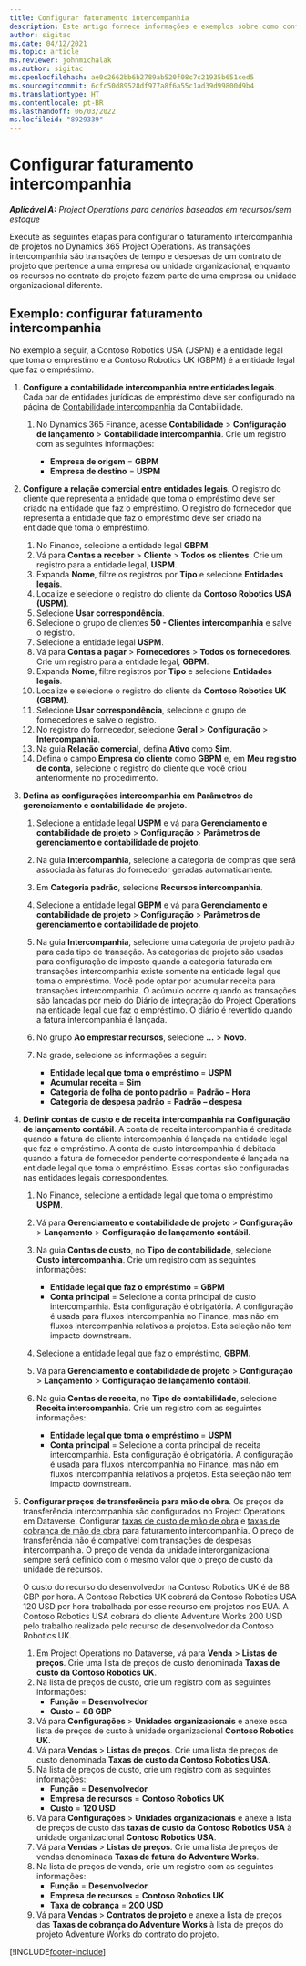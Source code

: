 ```yaml
---
title: Configurar faturamento intercompanhia
description: Este artigo fornece informações e exemplos sobre como configurar o faturamento intercompanhia para projetos.
author: sigitac
ms.date: 04/12/2021
ms.topic: article
ms.reviewer: johnmichalak
ms.author: sigitac
ms.openlocfilehash: ae0c2662bb6b2789ab520f08c7c21935b651ced5
ms.sourcegitcommit: 6cfc50d89528df977a8f6a55c1ad39d99800d9b4
ms.translationtype: HT
ms.contentlocale: pt-BR
ms.lasthandoff: 06/03/2022
ms.locfileid: "8929339"
---
```

# <a name="configure-intercompany-invoicing"></a>Configurar faturamento intercompanhia

_**Aplicável A:** Project Operations para cenários baseados em recursos/sem estoque_

Execute as seguintes etapas para configurar o faturamento intercompanhia de projetos no Dynamics 365 Project Operations. As transações intercompanhia são transações de tempo e despesas de um contrato de projeto que pertence a uma empresa ou unidade organizacional, enquanto os recursos no contrato do projeto fazem parte de uma empresa ou unidade organizacional diferente.

## <a name="example-configure-intercompany-invoicing"></a>Exemplo: configurar faturamento intercompanhia

No exemplo a seguir, a Contoso Robotics USA (USPM) é a entidade legal que toma o empréstimo e a Contoso Robotics UK (GBPM) é a entidade legal que faz o empréstimo. 

1. **Configure a contabilidade intercompanhia entre entidades legais**. Cada par de entidades jurídicas de empréstimo deve ser configurado na página de [Contabilidade intercompanhia](/dynamics365/finance/general-ledger/intercompany-accounting-setup) da Contabilidade.
    
    1. No Dynamics 365 Finance, acesse **Contabilidade** > **Configuração de lançamento** > **Contabilidade intercompanhia**. Crie um registro com as seguintes informações:

        - **Empresa de origem** = **GBPM**
        - **Empresa de destino** = **USPM**

2. **Configure a relação comercial entre entidades legais**. O registro do cliente que representa a entidade que toma o empréstimo deve ser criado na entidade que faz o empréstimo. O registro do fornecedor que representa a entidade que faz o empréstimo deve ser criado na entidade que toma o empréstimo.

     1. No Finance, selecione a entidade legal **GBPM**.
     2. Vá para **Contas a receber** > **Cliente** > **Todos os clientes**. Crie um registro para a entidade legal, **USPM**.
     3. Expanda **Nome**, filtre os registros por **Tipo** e selecione **Entidades legais**. 
     4. Localize e selecione o registro do cliente da **Contoso Robotics USA (USPM)**.
     5. Selecione **Usar correspondência**. 
     6. Selecione o grupo de clientes **50 - Clientes intercompanhia** e salve o registro.
     7. Selecione a entidade legal **USPM**.
     8. Vá para **Contas a pagar** > **Fornecedores** > **Todos os fornecedores**. Crie um registro para a entidade legal, **GBPM**.
     9. Expanda **Nome**, filtre registros por **Tipo** e selecione **Entidades legais**. 
     10. Localize e selecione o registro do cliente da **Contoso Robotics UK (GBPM)**.
     11. Selecione **Usar correspondência**, selecione o grupo de fornecedores e salve o registro.
     12. No registro do fornecedor, selecione **Geral** > **Configuração** > **Intercompanhia**.
     13. Na guia **Relação comercial**, defina **Ativo** como **Sim**.
     14. Defina o campo **Empresa do cliente** como **GBPM** e, em **Meu registro de conta**, selecione o registro do cliente que você criou anteriormente no procedimento.

3. **Defina as configurações intercompanhia em Parâmetros de gerenciamento e contabilidade de projeto**. 

    1. Selecione a entidade legal **USPM** e vá para **Gerenciamento e contabilidade de projeto** > **Configuração** > **Parâmetros de gerenciamento e contabilidade de projeto**.
    2. Na guia **Intercompanhia**, selecione a categoria de compras que será associada às faturas do fornecedor geradas automaticamente.
    3. Em **Categoria padrão**, selecione **Recursos intercompanhia**.
    4. Selecione a entidade legal **GBPM** e vá para **Gerenciamento e contabilidade de projeto** > **Configuração** > **Parâmetros de gerenciamento e contabilidade de projeto**.
    5. Na guia **Intercompanhia**, selecione uma categoria de projeto padrão para cada tipo de transação. As categorias de projeto são usadas para configuração de imposto quando a categoria faturada em transações intercompanhia existe somente na entidade legal que toma o empréstimo. Você pode optar por acumular receita para transações intercompanhia. O acúmulo ocorre quando as transações são lançadas por meio do Diário de integração do Project Operations na entidade legal que faz o empréstimo. O diário é revertido quando a fatura intercompanhia é lançada.
    6. No grupo **Ao emprestar recursos**, selecione **...** > **Novo**. 
    7. Na grade, selecione as informações a seguir:

          - **Entidade legal que toma o empréstimo** = **USPM**
          - **Acumular receita** = **Sim**
          - **Categoria de folha de ponto padrão** = **Padrão – Hora**
          - **Categoria de despesa padrão** = **Padrão – despesa**

4. **Definir contas de custo e de receita intercompanhia na Configuração de lançamento contábil**. A conta de receita intercompanhia é creditada quando a fatura de cliente intercompanhia é lançada na entidade legal que faz o empréstimo. A conta de custo intercompanhia é debitada quando a fatura de fornecedor pendente correspondente é lançada na entidade legal que toma o empréstimo. Essas contas são configuradas nas entidades legais correspondentes. 
      
     1. No Finance, selecione a entidade legal que toma o empréstimo **USPM**. 
     2. Vá para **Gerenciamento e contabilidade de projeto** > **Configuração** > **Lançamento** > **Configuração de lançamento contábil**. 
     3. Na guia **Contas de custo**, no **Tipo de contabilidade**, selecione **Custo intercompanhia**. Crie um registro com as seguintes informações:
      
        - **Entidade legal que faz o empréstimo** = **GBPM**
        - **Conta principal** = Selecione a conta principal de custo intercompanhia. Esta configuração é obrigatória. A configuração é usada para fluxos intercompanhia no Finance, mas não em fluxos intercompanhia relativos a projetos. Esta seleção não tem impacto downstream. 
        
     4. Selecione a entidade legal que faz o empréstimo, **GBPM**. 
     5. Vá para **Gerenciamento e contabilidade de projeto** > **Configuração** > **Lançamento** > **Configuração de lançamento contábil**. 
     6. Na guia **Contas de receita**, no **Tipo de contabilidade**, selecione **Receita intercompanhia**. Crie um registro com as seguintes informações:

        - **Entidade legal que toma o empréstimo** = **USPM**
        - **Conta principal** = Selecione a conta principal de receita intercompanhia. Esta configuração é obrigatória. A configuração é usada para fluxos intercompanhia no Finance, mas não em fluxos intercompanhia relativos a projetos. Esta seleção não tem impacto downstream. 

5. **Configurar preços de transferência para mão de obra**. Os preços de transferência intercompanhia são configurados no Project Operations em Dataverse. Configurar [taxas de custo de mão de obra](../pricing-costing/set-up-labor-cost-rate.md#transfer-pricing-and-costs-for-resources-outside-of-your-division-or-legal-entity) e [taxas de cobrança de mão de obra](../pricing-costing/set-up-labor-bill-rate.md#transfer-pricing-or-set-up-bill-rates-for-resources-from-other-organizational-units-or-divisions) para faturamento intercompanhia. O preço de transferência não é compatível com transações de despesas intercompanhia. O preço de venda da unidade interorganizacional sempre será definido com o mesmo valor que o preço de custo da unidade de recursos.

      O custo do recurso do desenvolvedor na Contoso Robotics UK é de 88 GBP por hora. A Contoso Robotics UK cobrará da Contoso Robotics USA 120 USD por hora trabalhada por esse recurso em projetos nos EUA. A Contoso Robotics USA cobrará do cliente Adventure Works 200 USD pelo trabalho realizado pelo recurso de desenvolvedor da Contoso Robotics UK.

      1. Em Project Operations no Dataverse, vá para **Venda** > **Listas de preços**. Crie uma lista de preços de custo denominada **Taxas de custo da Contoso Robotics UK**. 
      2. Na lista de preços de custo, crie um registro com as seguintes informações:
         - **Função** = **Desenvolvedor**
         - **Custo** = **88 GBP**
      3. Vá para **Configurações** > **Unidades organizacionais** e anexe essa lista de preços de custo à unidade organizacional **Contoso Robotics UK**.
      4. Vá para **Vendas** > **Listas de preços**. Crie uma lista de preços de custo denominada **Taxas de custo da Contoso Robotics USA**. 
      5. Na lista de preços de custo, crie um registro com as seguintes informações:
          - **Função** = **Desenvolvedor**
          - **Empresa de recursos** = **Contoso Robotics UK**
          - **Custo** = **120 USD**
      6. Vá para **Configurações** > **Unidades organizacionais** e anexe a lista de preços de custo das **taxas de custo da Contoso Robotics USA** à unidade organizacional **Contoso Robotics USA**.
      7. Vá para **Vendas** > **Listas de preços**. Crie uma lista de preços de vendas denominada **Taxas de fatura do Adventure Works**. 
      8. Na lista de preços de venda, crie um registro com as seguintes informações:
          - **Função** = **Desenvolvedor**
          - **Empresa de recursos** = **Contoso Robotics UK**
          - **Taxa de cobrança** = **200 USD**
      9. Vá para **Vendas** > **Contratos de projeto** e anexe a lista de preços das **Taxas de cobrança do Adventure Works** à lista de preços do projeto Adventure Works do contrato do projeto.


[!INCLUDE[footer-include](../includes/footer-banner.md)]

